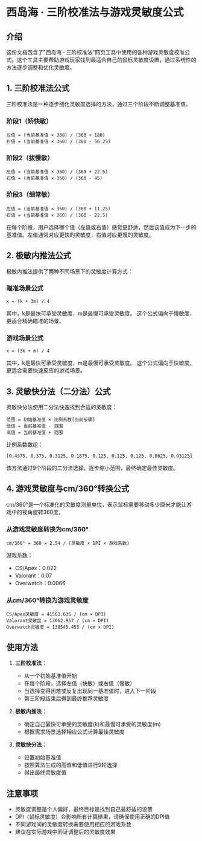 # 西岛海 · 三阶校准法与游戏灵敏度公式

## 介绍

这份文档包含了"西岛海 · 三阶校准法"网页工具中使用的各种游戏灵敏度校准公式。这个工具主要帮助游戏玩家找到最适合自己的鼠标灵敏度设置，通过系统性的方法逐步调整和优化灵敏度。

## 1. 三阶校准法公式

三阶校准法是一种逐步细化灵敏度选择的方法，通过三个阶段不断调整基准值。

### 阶段1（矫快敏）
```
左值 = (当前基准值 × 360) / (360 + 180)
右值 = (当前基准值 × 360) / (360 - 56.25)
```

### 阶段2（拔慢敏）
```
左值 = (当前基准值 × 360) / (360 + 22.5)
右值 = (当前基准值 × 360) / (360 - 45)
```

### 阶段3（细常敏）
```
左值 = (当前基准值 × 360) / (360 + 11.25)
右值 = (当前基准值 × 360) / (360 - 22.5)
```

在每个阶段，用户选择哪个值（左值或右值）感觉更舒适，然后该值成为下一步的基准值。左值通常对应更快的灵敏度，右值对应更慢的灵敏度。

## 2. 极敏内推法公式

极敏内推法提供了两种不同场景下的灵敏度计算方式：

### 瞄准场景公式
```
x = (k + 3m) / 4
```
其中，k是最快可承受灵敏度，m是最慢可承受灵敏度。
这个公式偏向于慢敏度，更适合精确瞄准的场景。

### 游戏场景公式
```
x = (3k + m) / 4
```
其中，k是最快可承受灵敏度，m是最慢可承受灵敏度。
这个公式偏向于快敏度，更适合需要快速反应的游戏场景。

## 3. 灵敏快分法（二分法）公式

灵敏快分法使用二分法快速找到合适的灵敏度：

```
范围 = 初始基准值 × 比例系数[当前步骤]
低值 = 当前基准值 - 范围
高值 = 当前基准值 + 范围
```

比例系数数组：
```
[0.4375, 0.375, 0.3125, 0.1875, 0.125, 0.125, 0.125, 0.0625, 0.03125]
```

该方法通过9个阶段的二分法选择，逐步缩小范围，最终确定最佳灵敏度。

## 4. 游戏灵敏度与cm/360°转换公式

cm/360°是一个标准化的灵敏度测量单位，表示鼠标需要移动多少厘米才能让游戏中的视角旋转360度。

### 从游戏灵敏度转换为cm/360°
```
cm/360° = 360 × 2.54 / (灵敏度 × DPI × 游戏系数)
```

游戏系数：
- CS/Apex：0.022
- Valorant：0.07
- Overwatch：0.0066

### 从cm/360°转换为游戏灵敏度
```
CS/Apex灵敏度 = 41563.636 / (cm × DPI)
Valorant灵敏度 = 13062.857 / (cm × DPI)
Overwatch灵敏度 = 138545.455 / (cm × DPI)
```

## 使用方法

1. **三阶校准法**：
   - 从一个初始基准值开始
   - 在每个阶段，选择左值（快敏）或右值（慢敏）
   - 当选择变得困难或反复出现同一基准值时，进入下一阶段
   - 第三阶段结束后得到最终推荐灵敏度

2. **极敏内推法**：
   - 确定自己最快可承受的灵敏度(k)和最慢可承受的灵敏度(m)
   - 根据需求场景选择相应公式计算最佳灵敏度

3. **灵敏快分法**：
   - 设置初始基准值
   - 按照算法生成的高值和低值进行9轮选择
   - 得出最终灵敏度值

## 注意事项

- 灵敏度调整是个人偏好，最终目标是找到自己最舒适的设置
- DPI（鼠标灵敏度）会影响所有计算结果，请确保使用正确的DPI值
- 不同游戏间的灵敏度转换需要使用相应的游戏系数
- 建议在实际游戏中验证调整后的灵敏度效果